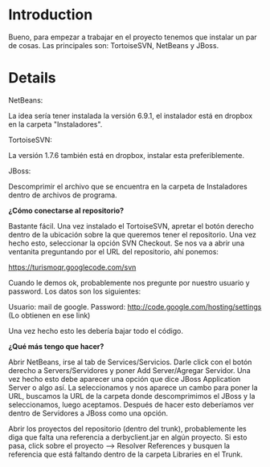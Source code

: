 # Introduction #

Bueno, para empezar a trabajar en el proyecto tenemos que instalar un par de cosas. Las principales son: TortoiseSVN, NetBeans y JBoss.


# Details #

NetBeans:

La idea sería tener instalada la versión 6.9.1, el instalador está en dropbox en la carpeta "Instaladores".

TortoiseSVN:

La versión 1.7.6 también está en dropbox, instalar esta preferiblemente.

JBoss:

Descomprimir el archivo que se encuentra en la carpeta de Instaladores dentro de archivos de programa.

**¿Cómo conectarse al repositorio?**

Bastante fácil. Una vez instalado el TortoiseSVN, apretar el botón derecho dentro de la ubicación sobre la que queremos tener el repositorio. Una vez hecho esto, seleccionar la opción SVN Checkout. Se nos va a abrir una ventanita preguntando por el URL del repositorio, ahí ponemos:

https://turismoqr.googlecode.com/svn

Cuando le demos ok, probablemente nos pregunte por nuestro usuario y password.  Los datos son los siguientes:

Usuario: mail de google.
Password: http://code.google.com/hosting/settings (Lo obtienen en ese link)

Una vez hecho esto les debería bajar todo el código.

**¿Qué más tengo que hacer?**

Abrir NetBeans, irse al tab de Services/Servicios. Darle click con el botón derecho a Servers/Servidores y poner Add Server/Agregar Servidor. Una vez hecho esto debe aparecer una opción que dice JBoss Application Server o algo así. La seleccionamos y nos aparece un cambo para poner la URL, buscamos la URL de la carpeta donde descomprimimos el JBoss y la seleccionamos, luego aceptamos. Después de hacer esto deberíamos ver dentro de Servidores a JBoss como una opción.

Abrir los proyectos del repositorio (dentro del trunk), probablemente les diga que falta una referencia a derbyclient.jar en algún proyecto. Si esto pasa, click sobre el proyecto --> Resolver References y busquen la referencia que está faltando dentro de la carpeta Libraries en el Trunk.